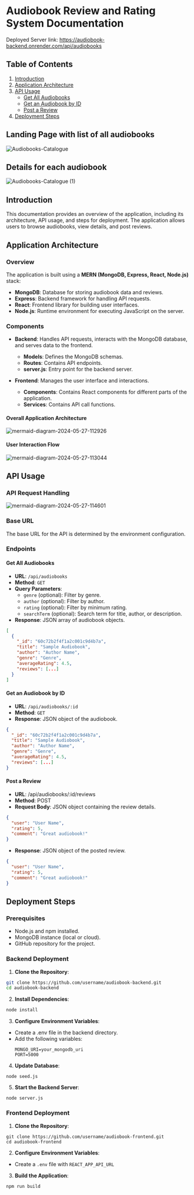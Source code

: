 # Audiobook Review and Rating System Documentation

Deployed Server link: https://audiobook-backend.onrender.com/api/audiobooks

## Table of Contents

1. [Introduction](#introduction)
2. [Application Architecture](#application-architecture)
3. [API Usage](#api-usage)
   - [Get All Audiobooks](#get-all-audiobooks)
   - [Get an Audiobook by ID](#get-an-audiobook-by-id)
   - [Post a Review](#post-a-review)
4. [Deployment Steps](#deployment-steps)

## Landing Page with list of all audiobooks
![Audiobooks-Catalogue](https://github.com/adarshpalaskar1/audiobook-frontend/assets/83298237/00f0fd3b-e815-4172-98f5-a9d1f2d2c00e)

## Details for each audiobook
![Audiobooks-Catalogue (1)](https://github.com/adarshpalaskar1/audiobook-frontend/assets/83298237/b2a8ef4b-cc82-46a5-8caa-a514356d51d0)

## Introduction

This documentation provides an overview of the application, including its architecture, API usage, and steps for deployment. The application allows users to browse audiobooks, view details, and post reviews.

## Application Architecture

### Overview

The application is built using a **MERN (MongoDB, Express, React, Node.js)** stack:

- **MongoDB**: Database for storing audiobook data and reviews.
- **Express**: Backend framework for handling API requests.
- **React**: Frontend library for building user interfaces.
- **Node.js**: Runtime environment for executing JavaScript on the server.


### Components

- **Backend**: Handles API requests, interacts with the MongoDB database, and serves data to the frontend.
  - **Models**: Defines the MongoDB schemas.
  - **Routes**: Contains API endpoints.
  - **server.js**: Entry point for the backend server.

- **Frontend**: Manages the user interface and interactions.
  - **Components**: Contains React components for different parts of the application.
  - **Services**: Contains API call functions.

#### Overall Application Architecture
![mermaid-diagram-2024-05-27-112926](https://github.com/adarshpalaskar1/audiobook-backend/assets/83298237/acda7d09-6b8a-4a23-9432-2b0f832676e4)

#### User Interaction Flow
![mermaid-diagram-2024-05-27-113044](https://github.com/adarshpalaskar1/audiobook-backend/assets/83298237/483f607a-84ec-4944-8215-a77dbc07ce55)


## API Usage

### API Request Handling

![mermaid-diagram-2024-05-27-114601](https://github.com/adarshpalaskar1/audiobook-backend/assets/83298237/3fa4b9f7-2b50-4dbf-ad6b-33a23007eb63)

### Base URL

The base URL for the API is determined by the environment configuration.

### Endpoints

#### Get All Audiobooks

- **URL**: `/api/audiobooks`
- **Method**: `GET`
- **Query Parameters**:
  - `genre` (optional): Filter by genre.
  - `author` (optional): Filter by author.
  - `rating` (optional): Filter by minimum rating.
  - `searchTerm` (optional): Search term for title, author, or description.
- **Response**: JSON array of audiobook objects.

```json
[
  {
    "_id": "60c72b2f4f1a2c001c9d4b7a",
    "title": "Sample Audiobook",
    "author": "Author Name",
    "genre": "Genre",
    "averageRating": 4.5,
    "reviews": [...]
  }
]
```

#### Get an Audiobook by ID

- **URL**: `/api/audiobooks/:id`
- **Method**: `GET`
- **Response**: JSON object of the audiobook.

```json
{
  "_id": "60c72b2f4f1a2c001c9d4b7a",
  "title": "Sample Audiobook",
  "author": "Author Name",
  "genre": "Genre",
  "averageRating": 4.5,
  "reviews": [...]
}
```

#### Post a Review

- **URL**: /api/audiobooks/:id/reviews
- **Method**: POST
- **Request Body**: JSON object containing the review details.

```json
{
  "user": "User Name",
  "rating": 5,
  "comment": "Great audiobook!"
}
```
- **Response**: JSON object of the posted review.

```json
{
  "user": "User Name",
  "rating": 5,
  "comment": "Great audiobook!"
}
```

## Deployment Steps

### Prerequisites

- Node.js and npm installed.
- MongoDB instance (local or cloud).
- GitHub repository for the project.

### Backend Deployment

1. **Clone the Repository**:

 ```sh
 git clone https://github.com/username/audiobook-backend.git
 cd audiobook-backend
```

2. **Install Dependencies**:

```sh
node install
```

3. **Configure Environment Variables**: 

- Create a .env file in the backend directory.
- Add the following variables:
  ```
  MONGO_URI=your_mongodb_uri
  PORT=5000
  ```
4. **Update Database**:

```
node seed.js
```

5. **Start the Backend Server**:
```
node server.js
```

### Frontend Deployment

1. **Clone the Repository**:
```
git clone https://github.com/username/audiobook-frontend.git
cd audiobook-frontend
```

2. **Configure Environment Variables**:
- Create a `.env` file with `REACT_APP_API_URL`

3. **Build the Application**:
```
npm run build
```






